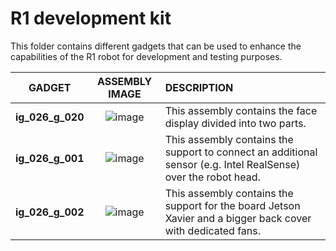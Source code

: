 # R1 development kit
This folder contains different gadgets that can be used to enhance the capabilities of the R1 robot for development and testing purposes.

| GADGET | ASSEMBLY IMAGE | DESCRIPTION |
| :----: | :------------: | :---------- |
| **ig_026_g_020** | ![image](https://user-images.githubusercontent.com/8970230/90025299-389a0d00-dcb6-11ea-9bf3-8fc63e28c3b8.png) | This assembly contains the face display divided into two parts.|
|  **ig_026_g_001** | ![image](https://user-images.githubusercontent.com/8970230/90024601-56b33d80-dcb5-11ea-98d5-b226f60cf74b.png) | This assembly contains the support to connect an additional sensor (e.g. Intel RealSense) over the robot head. |
| **ig_026_g_002** | ![image](https://user-images.githubusercontent.com/8970230/90027424-d42c7d00-dcb8-11ea-882b-b9fc40a1f1c6.png) | This assembly contains the support for the board Jetson Xavier and a bigger back cover with dedicated fans.|
